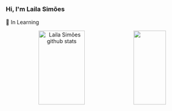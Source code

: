 ### Hi, I'm Laila Simões

🎒 In Learning

<div align="center">  
  <img width="49%" height="195px" src="https://github-readme-stats.vercel.app/api?username=lailasimoes&show_icons=true&count_private=true&hide_border=true&title_color=B0C4DE&icon_color=B0C4DE&text_color=c9d1d9&bg_color=0d1117" alt="Laila Simões github stats" /> 

<img width="41%" height="195px" src="https://github-readme-stats.vercel.app/api/top-langs/?username=lailasimoes&layout=compact&hide_border=true&title_color=B0C4DE&text_color=B0C4DE&bg_color=0d1117" />
  
 
 





    
    

   
   
                           
  



